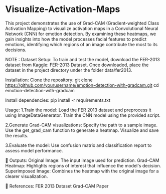 # Visualize-Activation-Maps
  This project demonstrates the use of Grad-CAM (Gradient-weighted Class Activation Mapping) to visualize activation maps in a Convolutional Neural Network (CNN) for emotion detection. By examining these heatmaps, we gain insights into how the model processes facial features to predict emotions, identifying which regions of an image contribute the most to its decisions.

NOTE :
      Dataset Setup:
                    To train and test the model, download the FER-2013 dataset from Kaggle: FER-2013 Dataset.
                    Once downloaded, place the dataset in the project directory under the folder data/fer2013.

Installation:
  Clone the repository:
                    git clone https://github.com/yourusername/emotion-detection-with-gradcam.git
                    cd emotion-detection-with-gradcam

  Install dependencies:
                    pip install -r requirements.txt
                    
Usage:
  1.Train the model:
          Load the FER 2013 dataset and preprocess it using ImageDataGenerator.
          Train the CNN model using the provided script.

  2.Generate Grad-CAM visualizations:
          Specify the path to a sample image.
          Use the get_grad_cam function to generate a heatmap.
          Visualize and save the results.

  3.Evaluate the model:
          Use confusion matrix and classification report to assess model performance.

🎯 Outputs:
Original Image: The input image used for prediction.
Grad-CAM Heatmap: Highlights regions of interest that influence the model's decision.
Superimposed Image: Combines the heatmap with the original image for a clearer visualization.

📖 References:
FER 2013 Dataset
Grad-CAM Paper
